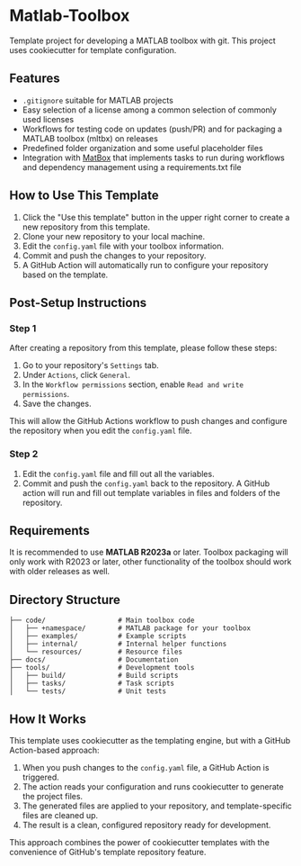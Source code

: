 # Matlab-Toolbox

Template project for developing a MATLAB toolbox with git. This project uses cookiecutter for template configuration.

## Features

- `.gitignore` suitable for MATLAB projects
- Easy selection of a license among a common selection of commonly used licenses 
- Workflows for testing code on updates (push/PR) and for packaging a MATLAB toolbox (mltbx) on releases
- Predefined folder organization and some useful placeholder files
- Integration with [MatBox](https://github.com/ehennestad/MatBox) that implements tasks to run during workflows and dependency management using a requirements.txt file

## How to Use This Template

1. Click the "Use this template" button in the upper right corner to create a new repository from this template.
2. Clone your new repository to your local machine.
3. Edit the `config.yaml` file with your toolbox information.
4. Commit and push the changes to your repository.
5. A GitHub Action will automatically run to configure your repository based on the template.

## Post-Setup Instructions

### Step 1
After creating a repository from this template, please follow these steps:

1. Go to your repository's `Settings` tab.
2. Under `Actions`, click `General`.
3. In the `Workflow permissions` section, enable `Read and write permissions`.
4. Save the changes.

This will allow the GitHub Actions workflow to push changes and configure the repository when you edit the `config.yaml` file.

### Step 2
1. Edit the `config.yaml` file and fill out all the variables.
2. Commit and push the `config.yaml` back to the repository. A GitHub action will run and fill out template variables in files and folders of the repository.

## Requirements
It is recommended to use **MATLAB R2023a** or later. Toolbox packaging will only work with R2023 or later, other functionality of the toolbox should work with older releases as well.

## Directory Structure

```
├── code/                  # Main toolbox code
│   ├── +namespace/        # MATLAB package for your toolbox
│   ├── examples/          # Example scripts
│   ├── internal/          # Internal helper functions
│   └── resources/         # Resource files
├── docs/                  # Documentation
├── tools/                 # Development tools
│   ├── build/             # Build scripts
│   ├── tasks/             # Task scripts
│   └── tests/             # Unit tests
```

## How It Works

This template uses cookiecutter as the templating engine, but with a GitHub Action-based approach:

1. When you push changes to the `config.yaml` file, a GitHub Action is triggered.
2. The action reads your configuration and runs cookiecutter to generate the project files.
3. The generated files are applied to your repository, and template-specific files are cleaned up.
4. The result is a clean, configured repository ready for development.

This approach combines the power of cookiecutter templates with the convenience of GitHub's template repository feature.
